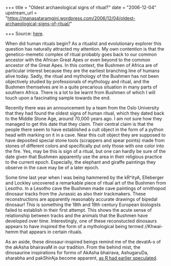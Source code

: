 +++
title = "Oldest archaeological signs of ritual?"
date = "2006-12-04"
upstream_url = "https://manasataramgini.wordpress.com/2006/12/04/oldest-archaeological-signs-of-ritual/"

+++
Source: [here](https://manasataramgini.wordpress.com/2006/12/04/oldest-archaeological-signs-of-ritual/).

When did human rituals begin? As a ritualist and evolutionary explorer
this question has naturally attracted my attention. My own contention is
that the genetico-memetic complex of ritual probably goes back to our
common ancestor with the African Great Apes or even beyond to the common
ancestor of the Great Apes. In this context, the Bushmen of Africa are
of particular interest because they are the earliest branching line of
humans alive today. Sadly, the ritual and mythology of the Bushmen has
not been objectively studied by professionals of mythology and ritual,
and the Bushmen themselves are in a quite precarious situation in many
parts of southern Africa. There is a lot to be learnt from Bushmen of
which I will touch upon a fascinating sample towards the end.

Recently there was an announcement by a team from the Oslo University
that they had found the oldest signs of human ritual, which they dated
back to the Middle Stone Age, around 70,000 years ago. I am not sure how
they managed to get this date that they claim. Their central claim is
that the people there seem to have established a cult object in the form
of a python head with marking on it in a cave. Near this cult object
they are supposed to have deposited special stone tools (scrappers and
spear points) made from stones of different colors and specifically put
only those with one color into the fire. Yes, may be this is sign of a
ritual, but one can hardly be sure of the date given that Bushmen
apparently use the area in their religious practice to the current
epoch. Especially, the elephant and giraffe paintings they observe in
the cave may be of a later epoch.

Some time last year when I was being hammered by the kR^ityA, Elleberger
and Lockley uncovered a remarkable piece of ritual art of the Bushmen
from Lesotho. In a Lesotho cave the Bushmen made cave paintings of
ornithopod dinosaur tracks from the Jurassic as also their trackmakers.
These reconstructions are apparently reasonably accurate drawings of
bipedal dinosaur! This is something the 18th and 19th century European
biologists failed to establish in their first attempt. This shows the
acute sense of relationship between tracks and the animals that the
Bushmen have developed over time. Interestingly, one of these
reconstucted dinosaurs appears to have inspired the form of a
mythological being termed //Khwai-hemm that appears in certain rituals.

As an aside, these dinosaur-inspired beings remind me of the devatA-s of
the akAsha bhairavaM in our tradition. From the behind mist, the
dinosaurine inspirations for forms of AkAsha bhairava, AshugaruDa,
sharabha and pakShirAja become apparent, [as R had earlier
speculated](http://manollasa.blogspot.com/2006/05/arimaspas-dinosaurs-griffins-and.html).

